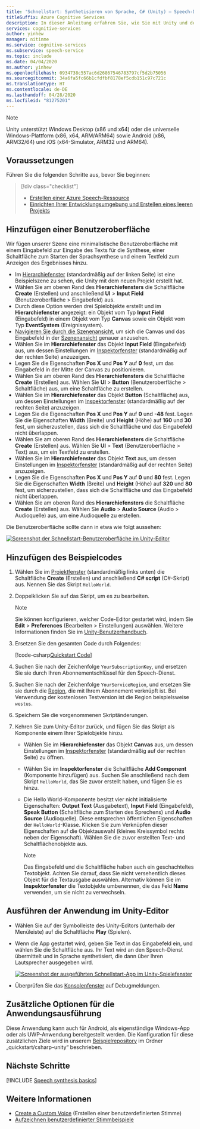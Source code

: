 ```yaml
---
title: 'Schnellstart: Synthetisieren von Sprache, C# (Unity) – Speech-Dienst'
titleSuffix: Azure Cognitive Services
description: In dieser Anleitung erfahren Sie, wie Sie mit Unity und dem Speech SDK für Unity eine Sprachsyntheseanwendung erstellen. Mit dieser Anleitung können Sie Sprache aus Text zur Wiedergabe über den Lautsprecher Ihres Geräts in Echtzeit synthetisieren.
services: cognitive-services
author: yinhew
manager: nitinme
ms.service: cognitive-services
ms.subservice: speech-service
ms.topic: include
ms.date: 04/04/2020
ms.author: yinhew
ms.openlocfilehash: 0934738c557ac6d26867546783797cf5d2b75056
ms.sourcegitcommit: 34a6fa5fc66b1cfdfbf8178ef5cdb151c97c721c
ms.translationtype: HT
ms.contentlocale: de-DE
ms.lasthandoff: 04/28/2020
ms.locfileid: "81275201"
---
```

> [!NOTE]
> Unity unterstützt Windows Desktop (x86 und x64) oder die universelle Windows-Plattform (x86, x64, ARM/ARM64) sowie Android (x86, ARM32/64) und iOS (x64-Simulator, ARM32 und ARM64).

## <a name="prerequisites"></a>Voraussetzungen

Führen Sie die folgenden Schritte aus, bevor Sie beginnen:

> [!div class="checklist"]
> * [Erstellen einer Azure Speech-Ressource](../../../../get-started.md)
> * [Einrichten Ihrer Entwicklungsumgebung und Erstellen eines leeren Projekts](../../../../quickstarts/setup-platform.md?tabs=unity&pivots=programming-language-csharp)

## <a name="add-a-ui"></a>Hinzufügen einer Benutzeroberfläche

Wir fügen unserer Szene eine minimalistische Benutzeroberfläche mit einem Eingabefeld zur Eingabe des Texts für die Synthese, einer Schaltfläche zum Starten der Sprachsynthese und einem Textfeld zum Anzeigen des Ergebnisses hinzu.

* Im [Hierarchiefenster](https://docs.unity3d.com/Manual/Hierarchy.html) (standardmäßig auf der linken Seite) ist eine Beispielszene zu sehen, die Unity mit dem neuen Projekt erstellt hat.
* Wählen Sie am oberen Rand des **Hierarchiefensters** die Schaltfläche **Create** (Erstellen) und anschließend **UI** > **Input Field** (Benutzeroberfläche > Eingabefeld) aus.
* Durch diese Option werden drei Spielobjekte erstellt und im **Hierarchiefenster** angezeigt: ein Objekt vom Typ **Input Field** (Eingabefeld) in einem Objekt vom Typ **Canvas** sowie ein Objekt vom Typ **EventSystem** (Ereignissystem).
* [Navigieren Sie durch die Szenenansicht](https://docs.unity3d.com/Manual/SceneViewNavigation.html), um sich die Canvas und das Eingabefeld in der [Szenenansicht](https://docs.unity3d.com/Manual/UsingTheSceneView.html) genauer anzusehen.
* Wählen Sie im **Hierarchiefenster** das Objekt **Input Field** (Eingabefeld) aus, um dessen Einstellungen im [Inspektorfenster](https://docs.unity3d.com/Manual/UsingTheInspector.html) (standardmäßig auf der rechten Seite) anzuzeigen.
* Legen Sie die Eigenschaften **Pos X** und **Pos Y** auf **0** fest, um das Eingabefeld in der Mitte der Canvas zu positionieren.
* Wählen Sie am oberen Rand des **Hierarchiefensters** die Schaltfläche **Create** (Erstellen) aus. Wählen Sie **UI** > **Button** (Benutzeroberfläche > Schaltfläche) aus, um eine Schaltfläche zu erstellen.
* Wählen Sie im **Hierarchiefenster** das Objekt **Button** (Schaltfläche) aus, um dessen Einstellungen im [Inspektorfenster](https://docs.unity3d.com/Manual/UsingTheInspector.html) (standardmäßig auf der rechten Seite) anzuzeigen.
* Legen Sie die Eigenschaften **Pos X** und **Pos Y** auf **0** und **-48** fest. Legen Sie die Eigenschaften **Width** (Breite) und **Height** (Höhe) auf **160** und **30** fest, um sicherzustellen, dass sich die Schaltfläche und das Eingabefeld nicht überlappen.
* Wählen Sie am oberen Rand des **Hierarchiefensters** die Schaltfläche **Create** (Erstellen) aus. Wählen Sie **UI** > **Text** (Benutzeroberfläche > Text) aus, um ein Textfeld zu erstellen.
* Wählen Sie im **Hierarchiefenster** das Objekt **Text** aus, um dessen Einstellungen im [Inspektorfenster](https://docs.unity3d.com/Manual/UsingTheInspector.html) (standardmäßig auf der rechten Seite) anzuzeigen.
* Legen Sie die Eigenschaften **Pos X** und **Pos Y** auf **0** und **80** fest. Legen Sie die Eigenschaften **Width** (Breite) und **Height** (Höhe) auf **320** und **80** fest, um sicherzustellen, dass sich die Schaltfläche und das Eingabefeld nicht überlappen.
* Wählen Sie am oberen Rand des **Hierarchiefensters** die Schaltfläche **Create** (Erstellen) aus. Wählen Sie **Audio** > **Audio Source** (Audio > Audioquelle) aus, um eine Audioquelle zu erstellen.

Die Benutzeroberfläche sollte dann in etwa wie folgt aussehen:

[![Screenshot der Schnellstart-Benutzeroberfläche im Unity-Editor](~/articles/cognitive-services/Speech-Service/media/sdk/qs-tts-csharp-unity-ui-inline.png)](~/articles/cognitive-services/Speech-Service/media/sdk/qs-tts-csharp-unity-ui-expanded.png#lightbox)

## <a name="add-the-sample-code"></a>Hinzufügen des Beispielcodes

1. Wählen Sie im [Projektfenster](https://docs.unity3d.com/Manual/ProjectView.html) (standardmäßig links unten) die Schaltfläche **Create** (Erstellen) und anschließend **C# script** (C#-Skript) aus. Nennen Sie das Skript `HelloWorld`.

1. Doppelklicken Sie auf das Skript, um es zu bearbeiten.

   > [!NOTE]
   > Sie können konfigurieren, welcher Code-Editor gestartet wird, indem Sie **Edit** > **Preferences** (Bearbeiten > Einstellungen) auswählen. Weitere Informationen finden Sie im [Unity-Benutzerhandbuch](https://docs.unity3d.com/Manual/Preferences.html).

1. Ersetzen Sie den gesamten Code durch Folgendes:

   [!code-csharp[Quickstart Code](~/samples-cognitive-services-speech-sdk/quickstart/csharp/unity/text-to-speech/Assets/Scripts/HelloWorld.cs#code)]

1. Suchen Sie nach der Zeichenfolge `YourSubscriptionKey`, und ersetzen Sie sie durch Ihren Abonnementschlüssel für den Speech-Dienst.

1. Suchen Sie nach der Zeichenfolge `YourServiceRegion`, und ersetzen Sie sie durch die [Region](~/articles/cognitive-services/Speech-Service/regions.md), die mit Ihrem Abonnement verknüpft ist. Bei Verwendung der kostenlosen Testversion ist die Region beispielsweise `westus`.

1. Speichern Sie die vorgenommenen Skriptänderungen.

1. Kehren Sie zum Unity-Editor zurück, und fügen Sie das Skript als Komponente einem Ihrer Spielobjekte hinzu.

   * Wählen Sie im **Hierarchiefenster** das Objekt **Canvas** aus, um dessen Einstellungen im [Inspektorfenster](https://docs.unity3d.com/Manual/UsingTheInspector.html) (standardmäßig auf der rechten Seite) zu öffnen.
   * Wählen Sie im **Inspektorfenster** die Schaltfläche **Add Component** (Komponente hinzufügen) aus. Suchen Sie anschließend nach dem Skript `HelloWorld`, das Sie zuvor erstellt haben, und fügen Sie es hinzu.
   * Die Hello World-Komponente besitzt vier nicht initialisierte Eigenschaften: **Output Text** (Ausgabetext), **Input Field** (Eingabefeld), **Speak Button** (Schaltfläche zum Starten des Sprechens) und **Audio Source** (Audioquelle). Diese entsprechen öffentlichen Eigenschaften der `HelloWorld`-Klasse.
     Klicken Sie zum Verknüpfen dieser Eigenschaften auf die Objektauswahl (kleines Kreissymbol rechts neben der Eigenschaft). Wählen Sie die zuvor erstellten Text- und Schaltflächenobjekte aus.

     > [!NOTE]
     > Das Eingabefeld und die Schaltfläche haben auch ein geschachteltes Textobjekt. Achten Sie darauf, dass Sie nicht versehentlich dieses Objekt für die Textausgabe auswählen. Alternativ können Sie im **Inspektorfenster** die Textobjekte umbenennen, die das Feld **Name** verwenden, um sie nicht zu verwechseln.

## <a name="run-the-application-in-the-unity-editor"></a>Ausführen der Anwendung im Unity-Editor

* Wählen Sie auf der Symbolleiste des Unity-Editors (unterhalb der Menüleiste) auf die Schaltfläche **Play** (Spielen).
* Wenn die App gestartet wird, geben Sie Text in das Eingabefeld ein, und wählen Sie die Schaltfläche aus. Ihr Text wird an den Speech-Dienst übermittelt und in Sprache synthetisiert, die dann über Ihren Lautsprecher ausgegeben wird.

  [![Screenshot der ausgeführten Schnellstart-App im Unity-Spielefenster](~/articles/cognitive-services/speech-service/media/sdk/qs-tts-csharp-unity-output-inline.png)](~/articles/cognitive-services/speech-service/media/sdk/qs-tts-csharp-unity-output-expanded.png#lightbox)

* Überprüfen Sie das [Konsolenfenster](https://docs.unity3d.com/Manual/Console.html) auf Debugmeldungen.

## <a name="additional-options-to-run-this-application"></a>Zusätzliche Optionen für die Anwendungsausführung

Diese Anwendung kann auch für Android, als eigenständige Windows-App oder als UWP-Anwendung bereitgestellt werden.
Die Konfiguration für diese zusätzlichen Ziele wird in unserem [Beispielrepository](https://aka.ms/csspeech/samples) im Ordner „quickstart/csharp-unity“ beschrieben.

## <a name="next-steps"></a>Nächste Schritte

[!INCLUDE [Speech synthesis basics](../../text-to-speech-next-steps.md)]

## <a name="see-also"></a>Weitere Informationen

- [Create a Custom Voice](~/articles/cognitive-services/Speech-Service/how-to-custom-voice-create-voice.md) (Erstellen einer benutzerdefinierten Stimme)
- [Aufzeichnen benutzerdefinierter Stimmbeispiele](~/articles/cognitive-services/Speech-Service/record-custom-voice-samples.md)
